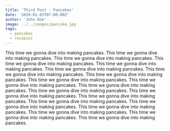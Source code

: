 ```yaml
---
title: 'Third Post - Pancakes'
date: '2019-01-03T07:00:00Z'
author: 'John Doe'
image: ../../images/pancake.jpg
tags:
  - pancakes
  - recepies
---
```


This time we gonna dive into making pancakes. This time we gonna dive into making pancakes. This time we gonna dive into making pancakes. This time we gonna dive into making pancakes. This time we gonna dive into making pancakes. This time we gonna dive into making pancakes. This time we gonna dive into making pancakes. This time we gonna dive into making pancakes. This time we gonna dive into making pancakes. This time we gonna dive into making pancakes. This time we gonna dive into making pancakes. This time we gonna dive into making pancakes. This time we gonna dive into making pancakes. This time we gonna dive into making pancakes. This time we gonna dive into making pancakes. This time we gonna dive into making pancakes. This time we gonna dive into making pancakes. This time we gonna dive into making pancakes. This time we gonna dive into making pancakes. This time we gonna dive into making pancakes.
